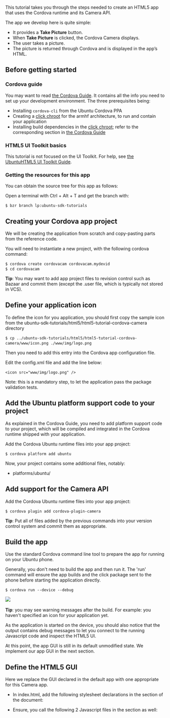 





This tutorial takes you through the steps needed to create an HTML5 app that
uses the Cordova runtime and its Camera API.

The app we develop here is quite simple:

  * It provides a **Take Picture** button.
  * When **Take Picture** is clicked, the Cordova Camera displays.
  * The user takes a picture.
  * The picture is returned through Cordova and is displayed in the app’s HTML.

## Before getting started

### Cordova guide

You may want to read [the Cordova Guide](../guides/cordova-guide.md). It contains all the info you need to set up your development
environment. The three prerequisites being:

  * Installing `cordova-cli` from the Ubuntu Cordova PPA
  * Creating a [click chroot](../../sdk/tutorials/click-targets-and-device-kits.md) for the armhf architecture, to run and contain your application
  * Installing build dependencies in the [click chroot](../../sdk/tutorials/click-targets-and-device-kits.md); refer to the corresponding section in [the Cordova Guide](../guides/cordova-guide.md)

### HTML5 UI Toolkit basics

This tutorial is not focused on the UI Toolkit. For help, see [the UbuntuHTML5 UI Toolkit Guide](../guides/introduction-to-the-html5-ui-toolkit.md).

### Getting the resources for this app

You can obtain the source tree for this app as follows:

Open a terminal with Ctrl + Alt + T and get the branch with:

    $ bzr branch lp:ubuntu-sdk-tutorials

## Creating your Cordova app project

We will be creating the application from scratch and copy-pasting parts from
the reference code.

You will need to instantiate a new project, with the following cordova
command:

    $ cordova create cordovacam cordovacam.mydevid
    $ cd cordovacam

**Tip**: You may want to add app project files to revision control such as Bazaar and commit them (except the .user file, which is typically not stored in VCS).

## Define your application icon

To define the icon for you application, you should first copy the sample icon
from the ubuntu-sdk-tutorials/html5/html5-tutorial-cordova-camera directory

    $ cp ../ubuntu-sdk-tutorials/html5/html5-tutorial-cordova-camera/www/icon.png ./www/img/logo.png

Then you need to add this entry into the Cordova app configuration file.

Edit the config.xml file and add the line below:

    <icon src="www/img/logo.png" />

Note: this is a mandatory step, to let the application pass the package
validation tests.

## Add the Ubuntu platform support code to your project

As explained in the Cordova Guide, you need to add platform support code to
your project, which will be compiled and integrated in the Cordova runtime
shipped with your application.

Add the Cordova Ubuntu runtime files into your app project:

    $ cordova platform add ubuntu

Now, your project contains some additional files, notably:

  * platforms/ubuntu/

## Add support for the Camera API

Add the Cordova Ubuntu runtime files into your app project:

    $ cordova plugin add cordova-plugin-camera

**Tip**: Put all of files added by the previous commands into your version control system and commit them as appropriate.

## Build the app

Use the standard Cordova command line tool to prepare the app for running on
your Ubuntu phone.

Generally, you don't need to build the app and then run it. The 'run' command
will ensure the app builds and the click package sent to the phone before
starting the application directly.

    $ cordova run --device --debug

![](../../../../media/e325eb75-ad97-44a2-b54b-0b5f97518a2e-cms_page_media/116/cordova-screenshot.png)

**Tip**: you may see warning messages after the build. For example: you haven't specified an icon for your application yet.

As the application is started on the device, you should also notice that the
output contains debug messages to let you connect to the running Javascript
code and inspect the HTML5 UI.

At this point, the app GUI is still in its default unmodified state. We
implement our app GUI in the next section.

## Define the HTML5 GUI

Here we replace the GUI declared in the default app with one appropriate for
this Camera app.

  * In index.html, add the following stylesheet declarations in the <head> section of the document:
        <meta name="viewport" content="width=device-width, initial-scale=1, maximum-scale=1, user-scalable=0">
        <!-- Ubuntu UI Style imports - Ambiance theme -->
        <link href="/usr/share/ubuntu-html5-ui-toolkit/0.1/ambiance/css/appTemplate.css" rel="stylesheet" type="text/css" />
        <!-- Ubuntu UI javascript imports - Ambiance theme -->
        <script src="/usr/share/ubuntu-html5-ui-toolkit/0.1/ambiance/js/fast-buttons.js"></script>
        <script src="/usr/share/ubuntu-html5-ui-toolkit/0.1/ambiance/js/core.js"></script>
        <script src="/usr/share/ubuntu-html5-ui-toolkit/0.1/ambiance/js/buttons.js"></script>
        <script src="/usr/share/ubuntu-html5-ui-toolkit/0.1/ambiance/js/dialogs.js"></script>
        <script src="/usr/share/ubuntu-html5-ui-toolkit/0.1/ambiance/js/page.js"></script>
        <script src="/usr/share/ubuntu-html5-ui-toolkit/0.1/ambiance/js/pagestacks.js"></script>
        <script src="/usr/share/ubuntu-html5-ui-toolkit/0.1/ambiance/js/tabs.js"></script>

  * Ensure, you call the following 2 Javascript files in the <head> section as well:
        <!-- Cordova platform API access - Uncomment this to have access to the Javascript APIs -->
        <script src="cordova.js"></script>
        <!-- Application script and css -->
        <script src="js/app.js"></script

  * Then, delete the entire div inside the <body>…</body> element and add the following new HTML fragment:
        <div data-role="mainview">
          <header data-role="header">
            <ul data-role="tabs">
              <li data-role="tabitem" data-page="camera">Camera</li>
            </ul>
          </header>
          <div data-role="content">
            <div data-role="tab" id="camera">
                <div id="loading">
                    <header>Loading...</header>
                    <progress class="bigger">Loading...</progress>
                </div>
                <div id="loaded">
                    <button data-role="button" class="ubuntu" id="click">Take Picture</button>
                    <img id="image" src="" />
                </div>
            </div> <!-- tab: camera -->
          </div> <!-- content -->
        </div> <!-- mainview -->

This is a simple implementation of an Ubuntu HTML5 app. It declares the
following:

  * A **mainview** div (required)
  * A **header** with a single tabitem: “Camera”
  * A **content** div with two internal divs: loading and loaded
  * **loading div** displays at launch time and includes a progress spinner. This is hidden when Cordova is ready by JavaScript code we look at later
  * loaded div displays when Cordova is ready by JavaScript and contains:
  * A **Take Picture** button: We create an event listener for this below to popup the Cordova Camera
  * An **empty img** element: When the camera takes a picture, it uses this element to display the return image

If you run the app now, the GUI appears as follows:

![](../../../../media/a49e5ed1-920d-4967-a0a7-d59f79f81755-cms_page_media/116/spinner.png)

As noted above, that is the loading div that displays until Cordova
deviceready event is received.

**Tip**: To isolate your application UI from future UI toolkit changes, we now recommend to bundle a copy of the toolkit inside your application package. There is a small tool documented here that will assist you in migrating your project. See [https://code.launchpad.net/~dbarth/ubuntu-html5-theme/cmdline-tool/+merge/253498](https://code.launchpad.net/~dbarth/ubuntu-html5-theme/cmdline-tool/+merge/253498)

**Note:** at the end of the index.html file you should also see a reference to a cordova.js script file which is loaded at the beginning of the page. This file is not present in the source 'www' directory. However it is automatically copied with the rest of the cordova runtime startup code, during the build phase. So don't worry, the file will be present in the resulting click package.

Let’s take the next step and add the JavaScript that responds to the Cordova
deviceready event by hiding the loading div, displaying the loaded div, and
providing an event handler for the **Take Picture** button.

## Adding JavaScript to display the Cordova Camera

Here we add an event handler for the Cordova deviceready event and, inside
that code, sets up our Take Picture to call the Cordova Camera API to let the
user take a picture.

You should mostly replace the default www/js/index.js file with a new file
called app.js from the tutorial branch. We will look at the key elements of
this file below.

The first step is to init the UbuntuUI object to setup the main user interface
parts. The following event listener will be triggered on the initial window
load event, and prepare the rest of the UI

    window.onload = function () {
        var UI = new UbuntuUI();    
        UI.init();
        document.addEventListener("deviceready", function() {
            if (console && console.log)
                console.log('Platform layer API ready');
            //hide the loading div and display the loaded div
            document.getElementById("loading").style.display = "none";
            document.getElementById("loaded").style.display = "block";

Inside this function you can install a listener to react to the main button
press, and capture the image with the camera. Here is how it looks:

            // event listener to take picture
            UI.button("click").click( function() {
                navigator.camera.getPicture(onSuccess, onFail, {
                    quality: 100,
                    targetWidth: 400,
                    targetHeight: 400,
                    destinationType: Camera.DestinationType.DATA_URL,
                    correctOrientation: true
                 });
               console.log("Take Picture button clicked");
            }); // "click" button event handler
          }, false); // deviceready event handler
    }; // window.onload event handler

This is the first bit of new code that’s needed. Let’s take a look at it.

## Examining the new event listener

  * An event handler for the Cordova deviceready event is added. This is received when the Cordova system is fully loaded and ready, so this is a great place to put code that uses Cordova objects. (See Cordova Guide for information.)
  * Inside the deviceready handler, first the loading div is hidden and then then loaded div is displayed.
  * Then, the **Take Picture** button is obtained with: UI.button(“click”).
  * Its click(FUNCTION) method provides the FUNCTION that runs when the button is clicked, the button’s event handler code. (See [HTML5 APIs](../api.md) for complete API reference docs.)
  * This event handling function calls the navigator.camera.getPicture(…) method.
  * The navigator object is the base Cordova object and is available in the HTML5 runtime container when the app includes Cordova as described above.
  * getPicture(…) takes three arguments: the name of the function to run when a picture is taken(this is calledonSuccess here and is defined below), the name of a function to run when an attempt to take a picture fails (onFail here, defined below), and some optional arguments.
  * In the optional arguments, we set the image quality, its size, the type of image returned to DATA_URL, which enables passing the image directly in JavaScript as a base64 encoded piece of data (without saving it as a file), and enable orientation correction

**Tip**: The getPicture(…) method and its arguments are defined in the Cordova API reference docs.

## Defining the onSuccess function

As we saw above, Cordova getPicture is told to run onSuccess when the picture
is taken. Cordova runs it and passes it the actual picture, formatted as
Cordova type DATA_URL.

So this app:

  * Needs an onSuccess function
  * That receives the passed image data
  * And modifies the app’s HTML img element’s src attribute to actually display the image from the passed image data

Here is code that does these things. You can paste this into the bottom of
app.js:

    function onSuccess(imageData) {
       var image = document.getElementById('image');
       image.src = "data:image/jpeg;base64," + imageData;
       image.style.margin = "10px";
       image.style.display = "block";
    }

## Defining the onFailure function

For this simple app, we simply log the message provided by Cordova to console.
Paste this at the bottom of app.js:

    function onFail(message) {
       console.log("Picture failure: " + message);

## Running the app

With these pieces in place, the app should run and allow you to take a
picture.

As usual, do:

    $ cordova run --device --debug

Here is how the application looks like after clicking **Take Picture**:

![](../../../../media/264a3e03-204d-47d2-b46c-076da4eb1809-cms_page_media/116/camera-snap.png)

Once you validate the picture, the system will bring back your application and
will display the photo below the button.

## Polish

### Add CSS

Let’s add some CSS styling:

  * Make our Take Picture button Ubuntu orange
  * Center it
  * Center the “Loading…” progress spinner

Create www/app.css with this content:

    #loading {
      position: absolute;
      left:45%;
    }
    #loaded {
      display: none;
    }

Now, in index.html, simply add the following inside the <head>

    <link href="app.css" rel="stylesheet" type="text/css"/>

Now, the Loading page and the home page look like this:

![](../../../../media/6f565d93-ac5a-4034-a293-02d61b45446e-cms_page_media/116/camera-app.png)

## Next steps

Check out [the Cordova Guide](../guides/cordova-guide.md) for
a high level review of using Cordova in Ubuntu HTML5 apps and for adding
Ubuntu as a built platform for native Cordova projects.

The Cordova APIs give your HTML5 apps access to other system and device-level
things, so check these out by visiting the Cordova API docs.





